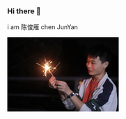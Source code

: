 ### Hi there 👋

i am 陈俊雁 chen JunYan

<img src="./mmexport1672489739500.jpg" alt="mmexport1672489739500" style="zoom:25%;" />
